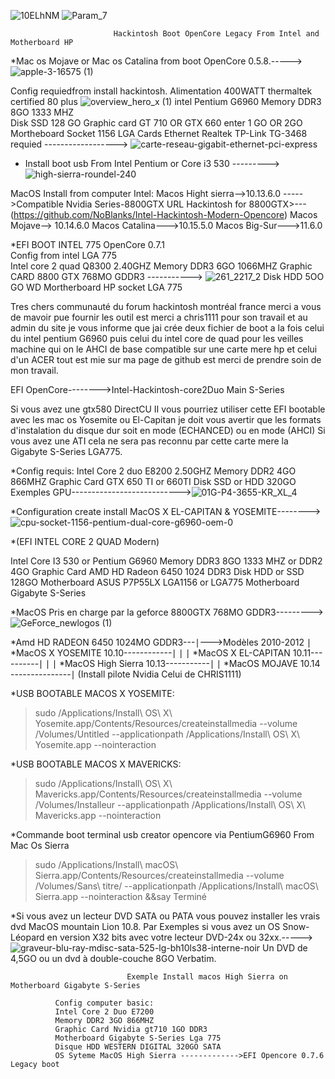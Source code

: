 ![10ELhNM](https://github.com/user-attachments/assets/16240f19-b64f-4596-911f-437bcb135d7c)                                                                 ![Param_7](https://github.com/user-attachments/assets/dfd77bc4-8dd5-45cf-944d-a9ec2b6880b6)  

                                                                                                              

                          
                           Hackintosh Boot OpenCore Legacy From Intel and Motherboard HP

*Mac os Mojave or Mac os Catalina from boot OpenCore 0.5.8.----->![apple-3-16575 (1)](https://github.com/user-attachments/assets/d7bb3594-5b68-4700-a3eb-d762674edd8a)

Config requiedfrom install hackintosh.
Alimentation 400WATT thermaltek certified 80 plus              ![overview_hero_x (1)](https://github.com/user-attachments/assets/66d2ada6-7448-4f3b-a8b2-bea02458aace)
intel Pentium G6960 
Memory DDR3 8GO 1333 MHZ                          
Disk SSD 128 GO
Graphic card GT 710 OR GTX 660 enter 1 GO OR 2GO
Mortheboard Socket 1156 LGA
Cards Ethernet Realtek TP-Link TG-3468 requied  ------------------>  ![carte-reseau-gigabit-ethernet-pci-express](https://github.com/user-attachments/assets/8d03bf3a-eb8f-4a4a-ba54-f21446671888)


* Install boot usb From Intel Pentium or Core i3 530  --------->![high-sierra-roundel-240](https://github.com/user-attachments/assets/829bb58c-7e36-4b50-b2e5-146c9d05f206)

 MacOS Install from computer Intel: 
 Macos Hight sierra-->10.13.6.0 ----->Compatible Nvidia Series-8800GTX URL Hackintosh for 8800GTX>---(https://github.com/NoBlanks/Intel-Hackintosh-Modern-Opencore) 
 Macos Mojave--> 10.14.6.0
 Macos Catalina--->10.15.5.0
 Macos Big-Sur--->11.6.0

*EFI BOOT INTEL 775 OpenCore 0.7.1                                                            
Config from intel LGA 775                                                                     
Intel core 2 quad Q8300 2.40GHZ
Memory DDR3 6GO 1066MHZ
Graphic CARD 8800 GTX 768MO GDDR3 ----------->  ![261_2217_2](https://github.com/user-attachments/assets/b1d4b16b-5588-439c-8868-aad61a18fafe)
Disk HDD 5OO GO WD
Mortherboard HP socket LGA 775

Tres chers communauté du forum hackintosh montréal france merci a vous de mavoir pue fournir les outil est merci a chris1111 pour son travail et au admin du site je vous informe que jai crée 
deux fichier de boot a la fois celui du intel pentium G6960 puis celui du intel core de quad pour les veilles machine qui on le AHCI de base compatible sur une carte mere hp et celui d'un ACER tout est mie sur ma page de github est merci de prendre soin de mon travail.

EFI OpenCore-------->Intel-Hackintosh-core2Duo Main S-Series

Si vous avez une gtx580 DirectCU II vous pourriez utiliser cette EFI bootable avec les mac os Yosemite ou El-Capitan je doit vous avertir que les formats d'instalation du disque dur soit en mode (ECHANCED)
 ou en mode (AHCI) Si vous avez une ATI cela ne sera pas reconnu par cette carte mere la Gigabyte S-Series LGA775.

*Config requis:
Intel Core 2 duo E8200 2.50GHZ
Memory DDR2 4GO 866MHZ
Graphic Card GTX 650 TI or 660TI
Disk SSD or HDD 320GO
Exemples GPU--------------------------->![01G-P4-3655-KR_XL_4](https://github.com/user-attachments/assets/6e792768-ca6a-4322-9370-7976d3eda011)



*Configuration create install MacOS X EL-CAPITAN & YOSEMITE-------->![cpu-socket-1156-pentium-dual-core-g6960-oem-0](https://github.com/user-attachments/assets/1476856c-191b-4aa0-a763-0f41ae0cd7c6)


*(EFI INTEL CORE 2 QUAD Modern) 

Intel Core I3 530 or Pentium G6960
Memory DDR3 8GO 1333 MHZ or DDR2 4GO
Graphic Card AMD HD Radeon 6450 1024 DDR3
Disk HDD or SSD 128GO 
Motherboard ASUS P7P55LX LGA1156 or LGA775 Motherboard Gigabyte S-Series

*MacOS Pris en charge par la geforce 8800GTX 768MO GDDR3---------> ![GeForce_newlogos (1)](https://github.com/user-attachments/assets/cd1bf008-3460-4a3a-9e57-b9e898a85dc0)

*Amd HD RADEON 6450 1024MO GDDR3---∣--->Modèles 2010-2012
                                   ∣
*MacOS X YOSEMITE 10.10------------∣
                                   ∣ 
                                   ∣ 
*MacOS X EL-CAPITAN 10.11----------∣
                                   ∣
                                   ∣
*MacOS High Sierra 10.13-----------∣
                                   ∣
*MacOS MOJAVE 10.14 ---------------∣ (Install pilote Nvidia Celui de CHRIS1111) 



*USB BOOTABLE MACOS X YOSEMITE:

>sudo /Applications/Install\ OS\ X\ Yosemite.app/Contents/Resources/createinstallmedia --volume /Volumes/Untitled --applicationpath /Applications/Install\ OS\ X\ Yosemite.app --nointeraction


*USB BOOTABLE MACOS X MAVERICKS:

>sudo /Applications/Install\ OS\ X\ Mavericks.app/Contents/Resources/createinstallmedia --volume /Volumes/Installeur --applicationpath /Applications/Install\ OS\ X\ Mavericks.app --nointeraction                              
                              
*Commande boot terminal usb creator opencore via PentiumG6960
From Mac Os Sierra

> sudo /Applications/Install\ macOS\ Sierra.app/Contents/Resources/createinstallmedia --volume /Volumes/Sans\ titre/ --applicationpath /Applications/Install\ macOS\ Sierra.app --nointeraction &&say Terminé                              
                              
                              
*Si vous avez un lecteur DVD SATA ou PATA vous pouvez installer les vrais dvd MacOS mountain Lion 10.8.
Par Exemples si vous avez un OS Snow-Léopard en version X32 bits avec votre lecteur DVD-24x ou 32xx.----->![graveur-blu-ray-mdisc-sata-525-lg-bh10ls38-interne-noir](https://github.com/user-attachments/assets/e1cc3ffa-7091-400b-a4c3-3bf837f2dac6)
Un DVD de 4,5GO ou un dvd à double-couche 8GO Verbatim.
                              
                              
                              Exemple Install macos High Sierra on Motherboard Gigabyte S-Series
              
              Config computer basic:
              Intel Core 2 Duo E7200
              Memory DDR2 3GO 866MHZ
              Graphic Card Nvidia gt710 1GO DDR3
              Motherboard Gigabyte S-Series Lga 775
              Disque HDD WESTERN DIGITAL 320GO SATA
              OS Syteme MacOS High Sierra ------------->EFI Opencore 0.7.6 Legacy boot 
